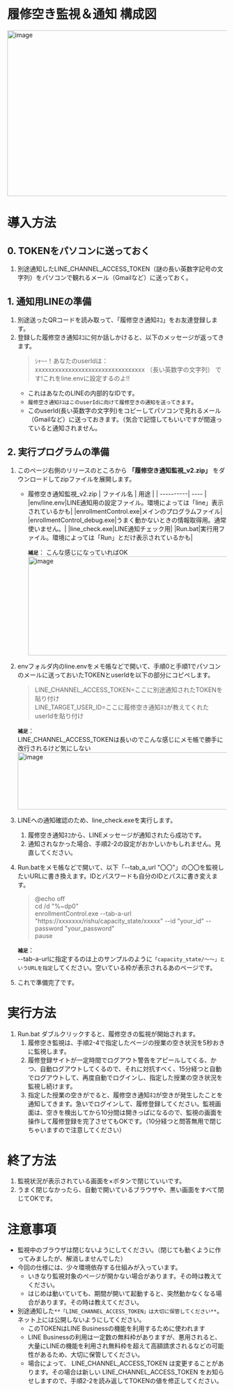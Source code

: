 # 履修空き監視＆通知 構成図
<img width="786" height="380" alt="image" src="https://github.com/user-attachments/assets/c9ed9fc2-73e2-4ace-99f3-1cdd838d2f33" />

  
# 導入方法
## 0. TOKENをパソコンに送っておく
1. 別途通知したLINE_CHANNEL_ACCESS_TOKEN（謎の長い英数字記号の文字列）をパソコンで観れるメール（Gmailなど）に送っておく。

## 1. 通知用LINEの準備
1. 別途送ったQRコードを読み取って、「履修空き通知ﾈｺ」をお友達登録します。
2. 登録した履修空き通知ﾈｺに何か話しかけると、以下のメッセージが返ってきます。
   > ｼｬｰｰ！あなたのuserIdは：  
   > xxxxxxxxxxxxxxxxxxxxxxxxxxxxxxxxx （長い英数字の文字列）
   > です!これをline.envに設定するのよ!!
   - これはあなたのLINEの内部的なIDです。
   - `履修空き通知ﾈｺはこのuserIdに向けて履修空きの通知を送ってきます`。
   - このuserId(長い英数字の文字列)をコピーしてパソコンで見れるメール（Gmailなど）に送っておきます。（気合で記憶してもいいですが間違っていると通知されません。

## 2. 実行プログラムの準備
1. このページ右側のリリースのところから **「履修空き通知監視_v2.zip」** をダウンロードしてzipファイルを展開します。
   - 履修空き通知監視_v2.zip
     | ファイル名 | 用途 |
     | ----------| ---- |
     |env/line.env|LINE通知用の設定ファイル。環境によっては「line」表示されているかも|
     |enrollmentControl.exe|メインのプログラムファイル|
     |enrollmentControl_debug.exe|うまく動かないときの情報取得用。通常使いません。|
     |line_check.exe|LINE通知チェック用|
     |Run.bat|実行用ファイル。環境によっては「Run」とだけ表示されているかも|
       
      **`補足`**：
       こんな感じになっていればOK
       <img width="723" height="227" alt="image" src="https://github.com/user-attachments/assets/242fb85c-70e8-46b6-b36a-c705e39f7cf1" />

2. envフォルダ内のline.envをメモ帳などで開いて、手順0と手順1でパソコンのメールに送っておいたTOKENとuserIdを以下の部分にコピペします。
   > LINE_CHANNEL_ACCESS_TOKEN=ここに別途通知されたTOKENを貼り付け  
   > LINE_TARGET_USER_ID=ここに履修空き通知ﾈｺが教えてくれたuserIdを貼り付け
  
      **`補足`**：  
       LINE_CHANNEL_ACCESS_TOKENは長いのでこんな感じにメモ帳で勝手に改行されるけど気にしない
       <img width="697" height="131" alt="image" src="https://github.com/user-attachments/assets/f4acc6b1-baa4-4043-96a9-7ed423581ec1" />

3. LINEへの通知確認のため、line_check.exeを実行します。
   1. 履修空き通知ﾈｺから、LINEメッセージが通知されたら成功です。
   2. 通知されなかった場合、手順2-2の設定がおかしいかもしれません。見直してください。
4. Run.batをメモ帳などで開いて、以下「--tab_a_url "〇〇"」の〇〇を監視したいURLに書き換えます。IDとパスワードも自分のIDとパスに書き変えます。
    > @echo off  
    > cd /d "%~dp0"  
    >enrollmentControl.exe --tab-a-url "https://xxxxxxx/rishu/capacity_state/xxxxx"  --id "your_id" --password "your_password"  
   > pause 
    
   **`補足`**：  
   --tab-a-urlに指定するのは上のサンプルのように`「capacity_state/～～」というURLを指定`してください。空いている枠が表示されるあのページです。
    
5. これで準備完了です。

# 実行方法
1. Run.bat ダブルクリックすると、履修空きの監視が開始されます。
   1. 履修空き監視は、手順2-4で指定したページの授業の空き状況を5秒おきに監視します。
   2. 履修登録サイトが一定時間でログアウト警告をアピールしてくる、かつ、自動ログアウトしてくるので、それに対抗すべく、15分経つと自動でログアウトして、再度自動でログインし、指定した授業の空き状況を監視し続けます。
   3. 指定した授業の空きがでると、履修空き通知ﾈｺが空きが発生したことを通知してきます。急いでログインして、履修登録してください。監視画面は、空きを検出してから10分間は開きっぱになるので、監視の画面を操作して履修登録を完了させてもOKです。（10分経つと問答無用で閉じちゃいますので注意してください）

# 終了方法
1. 監視状況が表示されている画面を×ボタンで閉じていいです。
2. うまく閉じなかったら、自動で開いているブラウザや、黒い画面をすべて閉じてOKです。

# 注意事項
- 監視中のブラウザは閉じないようにしてください。（閉じても動くように作ってみましたが、解消しませんでした）
- 今回の仕様には、少々環境依存する仕組みが入っています。
  - いきなり監視対象のページが開かない場合があります。その時は教えてください。
  - はじめは動いていても、期間が開いて起動すると、突然動かなくなる場合があります。その時は教えてください。
- 別途通知した`**「LINE_CHANNEL_ACCESS_TOKEN」は大切に保管してください**`。ネット上には公開しないようにしてください。
  - このTOKENはLINE Businessの機能を利用するために使われます
  - LINE Businessの利用は一定数の無料枠がありますが、悪用されると、大量にLINEの機能を利用され無料枠を超えて高額請求されるなどの可能性があるため、大切に保管してください。
  - 場合によって、 LINE_CHANNEL_ACCESS_TOKEN は変更することがあります。その場合は新しい LINE_CHANNEL_ACCESS_TOKEN をお知らせしますので、手順2-2を読み返してTOKENの値を修正してください。
 
  


